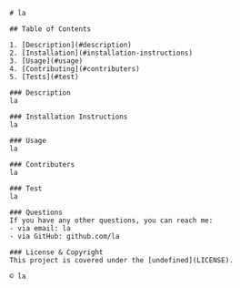 
    # la

    ## Table of Contents

    1. [Description](#description)
    2. [Installation](#installation-instructions)
    3. [Usage](#usage)
    4. [Contributing](#contributers)
    5. [Tests](#test)
        
    ### Description
    la

    ### Installation Instructions
    la

    ### Usage
    la

    ### Contributers
    la

    ### Test
    la

    ### Questions
    If you have any other questions, you can reach me:
    - via email: la
    - via GitHub: github.com/la

    ### License & Copyright
    This project is covered under the [undefined](LICENSE).

    © la